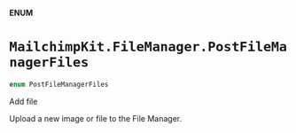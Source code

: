 **ENUM**

# `MailchimpKit.FileManager.PostFileManagerFiles`

```swift
enum PostFileManagerFiles
```

Add file

Upload a new image or file to the File Manager.
